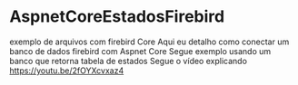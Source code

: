 # AspnetCoreEstadosFirebird
exemplo de arquivos com firebird Core
Aqui eu detalho como conectar um banco de dados firebird com Aspnet Core
Segue exemplo usando um banco que retorna tabela de estados
Segue o vídeo explicando
https://youtu.be/2fOYXcvxaz4
